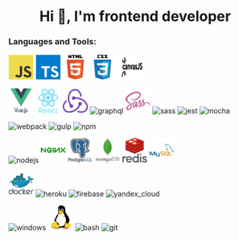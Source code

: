 <h1 align="center">Hi 👋, I'm frontend developer</h1>

<h3>Languages and Tools:</h3>

<img
  src="https://raw.githubusercontent.com/devicons/devicon/master/icons/javascript/javascript-original.svg"
  alt="javascript"
  width="50"
  height="50"
/>
<img
  src="https://raw.githubusercontent.com/devicons/devicon/master/icons/typescript/typescript-original.svg"
  alt="typescript"
  width="50"
  height="50"
/>
<img
  src="https://raw.githubusercontent.com/devicons/devicon/master/icons/html5/html5-original-wordmark.svg"
  alt="html5"
  width="50"
  height="50"
/>
<img
  src="https://raw.githubusercontent.com/devicons/devicon/master/icons/css3/css3-original-wordmark.svg"
  alt="css3"
  width="50"
  height="50"
/>
<img
  src="https://raw.githubusercontent.com/Hardik0307/Hardik0307/master/assets/canvasjs-charts.svg"
  alt="canvasjs"
  width="50"
  height="50"
/>

<img
  src="https://raw.githubusercontent.com/devicons/devicon/master/icons/vuejs/vuejs-original-wordmark.svg"
  alt="vuejs"
  width="50"
  height="50"
/>
<img
  src="https://raw.githubusercontent.com/devicons/devicon/master/icons/react/react-original-wordmark.svg"
  alt="react"
  width="50"
  height="50"
/>
<img
  src="https://raw.githubusercontent.com/devicons/devicon/master/icons/redux/redux-original.svg"
  alt="redux"
  width="50"
  height="50"
/>
<img
  src="https://www.vectorlogo.zone/logos/graphql/graphql-icon.svg"
  alt="graphql"
  width="50"
  height="50"
/>
<img
  src="https://raw.githubusercontent.com/devicons/devicon/master/icons/sass/sass-original.svg"
  alt="sass"
  width="50"
  height="50"
/>
<img
  src="https://upload.wikimedia.org/wikipedia/commons/thumb/b/bc/PostCSS_Logo.svg/778px-PostCSS_Logo.svg.png"
  alt="sass"
  width="50"
  height="50"
/>
<img
  src="https://www.vectorlogo.zone/logos/jestjsio/jestjsio-icon.svg"
  alt="jest"
  width="50"
  height="50"
/>
<img
  src="https://www.vectorlogo.zone/logos/mochajs/mochajs-icon.svg"
  alt="mocha"
  width="50"
  height="50"
/>

<img
  src="https://habrastorage.org/webt/k-/tm/2g/k-tm2gvbb_ky6gdrd-tzqrzjkf4.png"
  alt="webpack"
  width="50"
  height="50"
/>
<img
  src="https://raw.githubusercontent.com/gulpjs/artwork/master/gulp-2x.png"
  alt="gulp"
  height="50"
  width="23"
/>
<img
  src="https://upload.wikimedia.org/wikipedia/commons/thumb/d/db/Npm-logo.svg/1200px-Npm-logo.svg.png"
  alt="npm"
  width="50"
/>

<img 
  src="https://web-creator.ru/uploads/Page/22/nodejs.svg" 
  alt="nodejs" 
  width="50" 
  height="50" 
/>
<img
  src="https://raw.githubusercontent.com/devicons/devicon/master/icons/nginx/nginx-original.svg"
  alt="nginx"
  width="50"
  height="50"
/>
<img
  src="https://raw.githubusercontent.com/devicons/devicon/master/icons/postgresql/postgresql-original-wordmark.svg"
  alt="postgresql"
  width="50"
  height="50"
/>
<img
  src="https://raw.githubusercontent.com/devicons/devicon/master/icons/mongodb/mongodb-original-wordmark.svg"
  alt="mongodb"
  width="50"
  height="50"
/>
<img
  src="https://raw.githubusercontent.com/devicons/devicon/master/icons/redis/redis-original-wordmark.svg"
  alt="redis"
  width="50"
  height="50"
/>
<img
  src="https://raw.githubusercontent.com/devicons/devicon/master/icons/mysql/mysql-original-wordmark.svg"
  alt="mysql"
  width="50"
  height="50"
/>

<img
  src="https://raw.githubusercontent.com/devicons/devicon/master/icons/docker/docker-original-wordmark.svg"
  alt="docker"
  width="50"
  height="50"
/>
<img
  src="https://www.vectorlogo.zone/logos/heroku/heroku-icon.svg"
  alt="heroku"
  width="50"
  height="50"
/>
<img
  src="https://www.vectorlogo.zone/logos/firebase/firebase-icon.svg"
  alt="firebase"
  width="50"
  height="50"
/>
<img
  src="https://upload.wikimedia.org/wikipedia/commons/thumb/6/69/Cloud_icon_128x128px.svg/1200px-Cloud_icon_128x128px.svg.png"
  alt="yandex_cloud"
  width="50"
  height="50"
/>

<img
  src="https://upload.wikimedia.org/wikipedia/commons/thumb/5/5f/Windows_logo_-_2012.svg/120px-Windows_logo_-_2012.svg.png"
  alt="windows"
  width="50"
  height="50"
/>
<img
  src="https://raw.githubusercontent.com/devicons/devicon/master/icons/linux/linux-original.svg"
  alt="linux"
  width="50"
  height="50"
/>
<img
  src="https://www.vectorlogo.zone/logos/gnu_bash/gnu_bash-icon.svg"
  alt="bash"
  width="50"
  height="50"
/>
<img
  src="https://www.vectorlogo.zone/logos/git-scm/git-scm-icon.svg"
  alt="git"
  width="50"
  height="50"
/>
